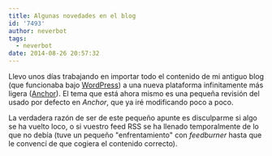 ```yaml
---
title: Algunas novedades en el blog
id: '7493'
author: neverbot
tags:
  - neverbot
date: 2014-08-26 20:57:32
---
```


Llevo unos días trabajando en importar todo el contenido de mi antiguo blog (que funcionaba bajo [WordPress](http://wordpress.org/)) a una nueva plataforma infinitamente más ligera ([Anchor](http://anchorcms.com/)). El tema que está ahora mismo es una pequeña revisión del usado por defecto en _Anchor_, que ya iré modificando poco a poco.

La verdadera razón de ser de este pequeño apunte es disculparme si algo se ha vuelto loco, o si vuestro feed RSS se ha llenado temporalmente de lo que no debía (tuve un pequeño "enfrentamiento" con _feedburner_ hasta que le convencí de que cogiera el contenido correcto).